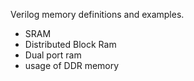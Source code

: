 Verilog memory definitions and examples.
* SRAM
* Distributed Block Ram
* Dual port ram
* usage of DDR memory